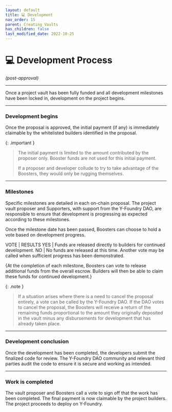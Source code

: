 ```yaml
---
layout: default
title: 💻 Development
nav_order: 15
parent: Creating Vaults
has_children: false
last_modified_date: 2022-10-25
---
```


# 💻 Development Process 
_(post-approval)_

***

Once a project vault has been fully funded and all development milestones have been locked in, development on the project begins.

***

### Development begins
Once the proposal is approved, the initial payment (if any) is immediately claimable by the whitelisted builders identified in the proposal.

{: .important }
> The initial payment is limited to the amount contributed by the proposer only. Booster funds are not used for this initial payment. 
>
> If a proposer and developer collude to try to take advantage of the Boosters, they would only be rugging themselves.


***

### Milestones
Specific milestones are detailed in each on-chain proposal. The project vault proposer and Supporters, with support from the Y-Foundry DAO, are responsible to ensure that development is progressing as expected according to these milestones.

Once the milestone date has been passed, Boosters can choose to hold a vote based on development progress.

VOTE | RESULTS
YES | Funds are released directly to builders for continued development.
NO | No funds are released at this time. Another vote may be called when sufficient progress has been demonstrated.

{At the completion of each milestone, Boosters can vote to release additional funds from the overall escrow. Builders will then be able to claim these funds for continued development.}

{: .note }
> If a situation arises where there is a need to cancel the proposal entirely, a vote can be called by the Y-Foundry DAO. If the DAO votes to cancel the proposal, the Boosters will receive a return of the remaining funds proportional to the amount they originally deposited in the vault minus any disbursements for development that has already taken place.

***

### Development conclusion
Once the development has been completed, the developers submit the finalized code for review. The Y-Foundry DAO community and relevant third parties audit the code to ensure it is secure and working as intended.

***

### Work is completed
The vault proposer and Boosters call a vote to sign off that the work has been completed. The final payment is now claimable by the project builders. The project proceeds to deploy on Y-Foundry.